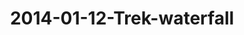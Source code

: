 ---
layout: blog
title: 2014-01-12-Trek-waterfall
category: blog
lat: 18.65852
lng: 98.6488
image: https://s3-us-west-2.amazonaws.com/travels2013/2014-01-12 20:02:32 PST.jpg
observation: 20140112200232PST
---
